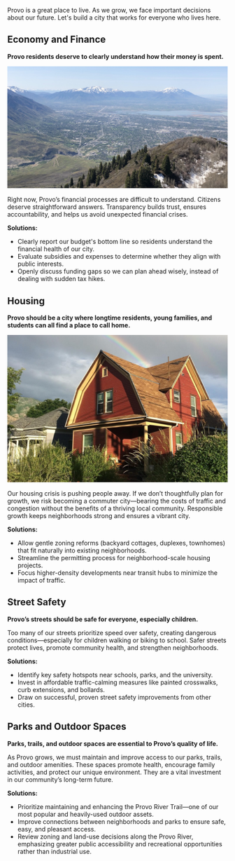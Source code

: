 Provo is a great place to live. As we grow, we face important decisions about our future. Let's build a city that works for everyone who lives here.

## Economy and Finance

**Provo residents deserve to clearly understand how their money is spent.**

![image](../assets/mtn.jpg)

Right now, Provo’s financial processes are difficult to understand. Citizens deserve straightforward answers. Transparency builds trust, ensures accountability, and helps us avoid unexpected financial crises.

**Solutions:**

* Clearly report our budget's bottom line so residents understand the financial health of our city.
* Evaluate subsidies and expenses to determine whether they align with public interests.
* Openly discuss funding gaps so we can plan ahead wisely, instead of dealing with sudden tax hikes.

## Housing

**Provo should be a city where longtime residents, young families, and students can all find a place to call home.**

![image](../assets/house.jpg)

Our housing crisis is pushing people away. If we don’t thoughtfully plan for growth, we risk becoming a commuter city—bearing the costs of traffic and congestion without the benefits of a thriving local community. Responsible growth keeps neighborhoods strong and ensures a vibrant city.

**Solutions:**

* Allow gentle zoning reforms (backyard cottages, duplexes, townhomes) that fit naturally into existing neighborhoods.
* Streamline the permitting process for neighborhood-scale housing projects.
* Focus higher-density developments near transit hubs to minimize the impact of traffic.

## Street Safety

**Provo’s streets should be safe for everyone, especially children.**

Too many of our streets prioritize speed over safety, creating dangerous conditions—especially for children walking or biking to school. Safer streets protect lives, promote community health, and strengthen neighborhoods.

**Solutions:**

* Identify key safety hotspots near schools, parks, and the university.
* Invest in affordable traffic-calming measures like painted crosswalks, curb extensions, and bollards.
* Draw on successful, proven street safety improvements from other cities.

## Parks and Outdoor Spaces

**Parks, trails, and outdoor spaces are essential to Provo’s quality of life.**

As Provo grows, we must maintain and improve access to our parks, trails, and outdoor amenities. These spaces promote health, encourage family activities, and protect our unique environment. They are a vital investment in our community’s long-term future.

**Solutions:**

* Prioritize maintaining and enhancing the Provo River Trail—one of our most popular and heavily-used outdoor assets.
* Improve connections between neighborhoods and parks to ensure safe, easy, and pleasant access.
* Review zoning and land-use decisions along the Provo River, emphasizing greater public accessibility and recreational opportunities rather than industrial use.